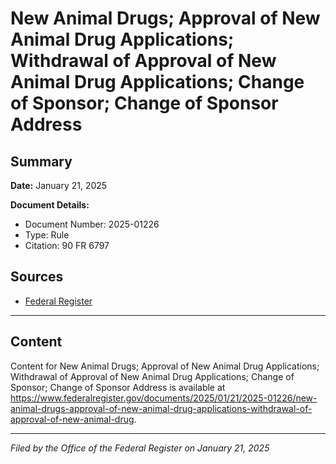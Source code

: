 # New Animal Drugs; Approval of New Animal Drug Applications; Withdrawal of Approval of New Animal Drug Applications; Change of Sponsor; Change of Sponsor Address

## Summary

**Date:** January 21, 2025

**Document Details:**
- Document Number: 2025-01226
- Type: Rule
- Citation: 90 FR 6797

## Sources
- [Federal Register](https://www.federalregister.gov/documents/2025/01/21/2025-01226/new-animal-drugs-approval-of-new-animal-drug-applications-withdrawal-of-approval-of-new-animal-drug)

---

## Content

Content for New Animal Drugs; Approval of New Animal Drug Applications; Withdrawal of Approval of New Animal Drug Applications; Change of Sponsor; Change of Sponsor Address is available at https://www.federalregister.gov/documents/2025/01/21/2025-01226/new-animal-drugs-approval-of-new-animal-drug-applications-withdrawal-of-approval-of-new-animal-drug.

---

*Filed by the Office of the Federal Register on January 21, 2025*
